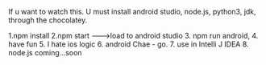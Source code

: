 If u want to watch this. U must install android studio, node.js, python3, jdk, through the chocolatey.

1.npm install
2.npm start --->load to android studio 
3. npm run android,
4. have fun
5. I hate ios logic
6. android Chae - go.
7. use in Intelli J IDEA
8. node.js coming...soon

